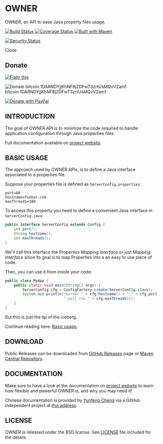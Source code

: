 OWNER
=====

OWNER, an API to ease Java property files usage.

[![Build Status](https://travis-ci.org/lviggiano/owner.png?branch=master)](https://travis-ci.org/lviggiano/owner)
[![Coverage Status](https://coveralls.io/repos/lviggiano/owner/badge.png)](https://coveralls.io/r/lviggiano/owner)
[![Built with Maven](http://maven.apache.org/images/logos/maven-feather.png)](http://owner.newinstance.it/maven-site/)

[![Security Status](http://qa.meterian.io/badge/security.svg?uuid=fa3fbef4-256f-40fe-a955-fd3161243ec6)](http://qa.meterian.io)

Close

Donate
------------------------------------------------------------------------

[![Flattr this](https://button.flattr.com/flattr-badge-large.png)](https://flattr.com/submit/auto?fid=pqvxnq&url=https%3A%2F%2Fgithub.com%2Flviggiano%2Fowner%2F)

![Donate bitcoin:1DARNDYjjKhNF8j2DFwT3zrtUsMQvV2am1](http://i.imgur.com/BC7sVAG.png)  
bitcoin:1DARNDYjjKhNF8j2DFwT3zrtUsMQvV2am1

[![Donate with PayPal](https://www.paypalobjects.com/webstatic/en_US/i/btn/png/gold-rect-paypal-26px.png)](https://www.paypal.me/lviggiano)



INTRODUCTION
------------

The goal of OWNER API is to minimize the code required to handle
application configuration through Java properties files.

Full documentation available on [project website][website].

BASIC USAGE
-----------

The approach used by OWNER APIs, is to define a Java interface
associated to a properties file.

Suppose your properties file is defined
as `ServerConfig.properties`:

```properties
port=80
hostname=foobar.com
maxThreads=100
```

To access this property you need to define a convenient Java
interface in `ServerConfig.java`:

```java
public interface ServerConfig extends Config {
    int port();
    String hostname();
    int maxThreads();
}
```

We'll call this interface the *Properties Mapping Interface* or
just *Mapping Interface* since its goal is to map Properties into
a an easy to use piece of code.

Then, you can use it from inside your code:

```java
public class MyApp {
    public static void main(String[] args) {
        ServerConfig cfg = ConfigFactory.create(ServerConfig.class);
        System.out.println("Server " + cfg.hostname() + ":" + cfg.port() +
                           " will run " + cfg.maxThreads());
    }
}
```

But this is just the tip of the iceberg.

Continue reading here: [Basic usage](http://owner.aeonbits.org/docs/usage/).

DOWNLOAD
--------

Public Releases can be downloaded from [GitHub Releases](https://github.com/lviggiano/owner/releases) page or
[Maven Central Repository](http://search.maven.org/#search%7Cgav%7C1%7Cg%3A%22org.aeonbits.owner%22%20AND%20a%3A%22owner%22).


DOCUMENTATION
-------------

Make sure to have a look at the documentation on [project website][website]
to learn how flexible and powerful OWNER is, and why you may need it!

Chinese documentation is provided by [Yunfeng Cheng](https://github.com/cyfonly) via a GitHub independent project at
[this address][chinese-docs].

  [website]: http://owner.aeonbits.org
  [chinese-docs]: https://github.com/cyfonly/owner-doc


LICENSE
-------

OWNER is released under the BSD license.
See [LICENSE][] file included for the details.

  [LICENSE]: https://raw.github.com/lviggiano/owner/master/LICENSE

